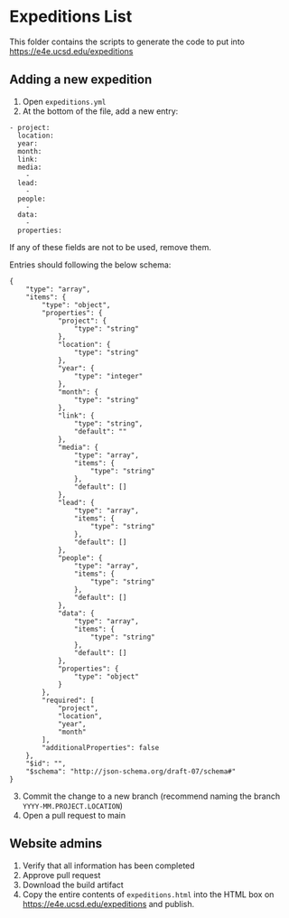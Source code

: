 # Expeditions List
This folder contains the scripts to generate the code to put into https://e4e.ucsd.edu/expeditions

## Adding a new expedition
1. Open `expeditions.yml`
2. At the bottom of the file, add a new entry:
```
- project: 
  location:
  year:
  month:
  link:
  media:
    - 
  lead:
    - 
  people:
    - 
  data:
    - 
  properties:
```

If any of these fields are not to be used, remove them.

Entries should following the below schema:
```
{
    "type": "array",
    "items": {
        "type": "object",
        "properties": {
            "project": {
                "type": "string"
            },
            "location": {
                "type": "string"
            },
            "year": {
                "type": "integer"
            },
            "month": {
                "type": "string"
            },
            "link": {
                "type": "string",
                "default": ""
            },
            "media": {
                "type": "array",
                "items": {
                    "type": "string"
                },
                "default": []
            },
            "lead": {
                "type": "array",
                "items": {
                    "type": "string"
                },
                "default": []
            },
            "people": {
                "type": "array",
                "items": {
                    "type": "string"
                },
                "default": []
            },
            "data": {
                "type": "array",
                "items": {
                    "type": "string"
                },
                "default": []
            },
            "properties": {
                "type": "object"
            }
        },
        "required": [
            "project",
            "location",
            "year",
            "month"
        ],
        "additionalProperties": false
    },
    "$id": "",
    "$schema": "http://json-schema.org/draft-07/schema#"
}
```
3. Commit the change to a new branch (recommend naming the branch `YYYY-MM.PROJECT.LOCATION`)
4. Open a pull request to main

## Website admins
1. Verify that all information has been completed
2. Approve pull request
3. Download the build artifact
4. Copy the entire contents of `expeditions.html` into the HTML box on https://e4e.ucsd.edu/expeditions and publish.
